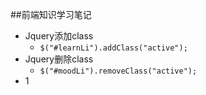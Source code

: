 ##前端知识学习笔记
- Jquery添加class
	- `$("#learnLi").addClass("active");`
- Jquery删除class
	- `$("#moodLi").removeClass("active");` 
- 1